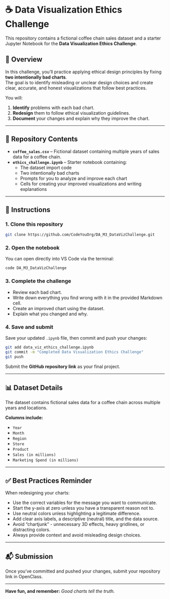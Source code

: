 # ☕ Data Visualization Ethics Challenge

This repository contains a fictional coffee chain sales dataset and a starter Jupyter Notebook for the **Data Visualization Ethics Challenge**.

## 📌 Overview
In this challenge, you’ll practice applying ethical design principles by fixing **two intentionally bad charts**.  
The goal is to identify misleading or unclear design choices and create clear, accurate, and honest visualizations that follow best practices.

You will:
1. **Identify** problems with each bad chart.
2. **Redesign** them to follow ethical visualization guidelines.
3. **Document** your changes and explain why they improve the chart.

---

## 📂 Repository Contents
- **`coffee_sales.csv`** – Fictional dataset containing multiple years of sales data for a coffee chain.
- **`ethics_challenge.ipynb`** – Starter notebook containing:
  - The dataset import code
  - Two intentionally bad charts
  - Prompts for you to analyze and improve each chart
  - Cells for creating your improved visualizations and writing explanations

---

## 📝 Instructions

### 1. Clone this repository
```bash
git clone https://github.com/CodeYouOrg/DA_M3_DataVizChallenge.git
```

### 2. Open the notebook
You can open directly into VS Code via the terminal:
```bash
code DA_M3_DataVizChallenge
```

### 3. Complete the challenge
- Review each bad chart.
- Write down everything you find wrong with it in the provided Markdown cell.
- Create an improved chart using the dataset.
- Explain what you changed and why.

### 4. Save and submit
Save your updated `.ipynb` file, then commit and push your changes:
```bash
git add data_viz_ethics_challenge.ipynb
git commit -m "Completed Data Visualization Ethics Challenge"
git push
```
Submit the **GitHub repository link** as your final project.

---

## 📊 Dataset Details
The dataset contains fictional sales data for a coffee chain across multiple years and locations.

**Columns include:**
- `Year`
- `Month`
- `Region`
- `Store`
- `Product`
- `Sales (in millions)`
- `Marketing Spend (in millions)`

---

## ✅ Best Practices Reminder
When redesigning your charts:
- Use the correct variables for the message you want to communicate.
- Start the y-axis at zero unless you have a transparent reason not to.
- Use neutral colors unless highlighting a legitimate difference.
- Add clear axis labels, a descriptive (neutral) title, and the data source.
- Avoid “chartjunk” - unnecessary 3D effects, heavy gridlines, or distracting colors.
- Always provide context and avoid misleading design choices.

---

## 📬 Submission
Once you’ve committed and pushed your changes, submit your repository link in OpenClass.

---

**Have fun, and remember:** *Good charts tell the truth.*
